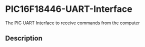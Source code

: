 # PIC16F18446-UART-Interface
The PIC UART Interface to receive commands from the computer

## Description

